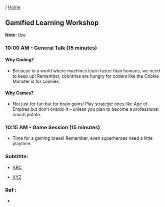 / [Home](index.md)

## Gamified Learning Workshop

**Note:** tbw


### 10:00 AM - General Talk (15 minutes)
#### Why Coding? 
  - Because in a world where machines learn faster than humans, we need to keep up! Remember, countries are hungry for coders like the Cookie Monster is for cookies.
#### Why Games?
  - Not just for fun but for brain gains! Play strategic ones like Age of Empires but don’t overdo it – unless you plan to become a professional couch potato.



### 10:15 AM - Game Session (15 minutes)
- Time for a gaming break! Remember, even superheroes need a little playtime.


### Subtitlte:

* [ABC](link)

* [XYZ](link)

### Ref :

  * []()
